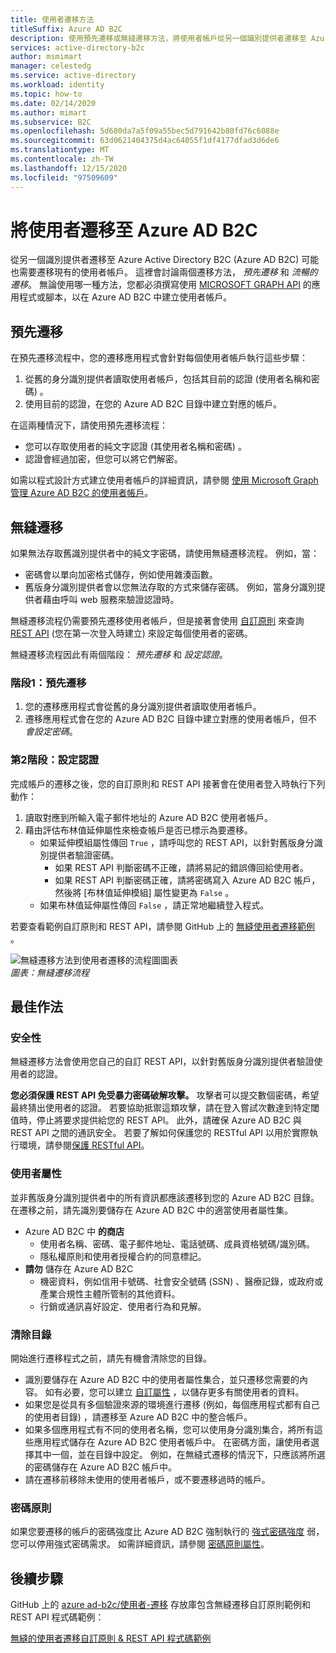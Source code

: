 ```yaml
---
title: 使用者遷移方法
titleSuffix: Azure AD B2C
description: 使用預先遷移或無縫遷移方法，將使用者帳戶從另一個識別提供者遷移至 Azure AD B2C。
services: active-directory-b2c
author: msmimart
manager: celestedg
ms.service: active-directory
ms.workload: identity
ms.topic: how-to
ms.date: 02/14/2020
ms.author: mimart
ms.subservice: B2C
ms.openlocfilehash: 5d680da7a5f09a55bec5d791642b80fd76c6088e
ms.sourcegitcommit: 63d0621404375d4ac64055f1df4177dfad3d6de6
ms.translationtype: MT
ms.contentlocale: zh-TW
ms.lasthandoff: 12/15/2020
ms.locfileid: "97509609"
---
```

# <a name="migrate-users-to-azure-ad-b2c"></a>將使用者遷移至 Azure AD B2C

從另一個識別提供者遷移至 Azure Active Directory B2C (Azure AD B2C) 可能也需要遷移現有的使用者帳戶。 這裡會討論兩個遷移方法， *預先遷移* 和 *流暢的遷移*。 無論使用哪一種方法，您都必須撰寫使用 [MICROSOFT GRAPH API](manage-user-accounts-graph-api.md) 的應用程式或腳本，以在 Azure AD B2C 中建立使用者帳戶。

## <a name="pre-migration"></a>預先遷移

在預先遷移流程中，您的遷移應用程式會針對每個使用者帳戶執行這些步驟：

1. 從舊的身分識別提供者讀取使用者帳戶，包括其目前的認證 (使用者名稱和密碼) 。
1. 使用目前的認證，在您的 Azure AD B2C 目錄中建立對應的帳戶。

在這兩種情況下，請使用預先遷移流程：

- 您可以存取使用者的純文字認證 (其使用者名稱和密碼) 。
- 認證會經過加密，但您可以將它們解密。

如需以程式設計方式建立使用者帳戶的詳細資訊，請參閱 [使用 Microsoft Graph 管理 Azure AD B2C 的使用者帳戶](manage-user-accounts-graph-api.md)。

## <a name="seamless-migration"></a>無縫遷移

如果無法存取舊識別提供者中的純文字密碼，請使用無縫遷移流程。 例如，當：

- 密碼會以單向加密格式儲存，例如使用雜湊函數。
- 舊版身分識別提供者會以您無法存取的方式來儲存密碼。 例如，當身分識別提供者藉由呼叫 web 服務來驗證認證時。

無縫遷移流程仍需要預先遷移使用者帳戶，但是接著會使用 [自訂原則](custom-policy-get-started.md) 來查詢 [REST API](custom-policy-rest-api-intro.md) (您在第一次登入時建立) 來設定每個使用者的密碼。

無縫遷移流程因此有兩個階段： *預先遷移* 和 *設定認證*。

### <a name="phase-1-pre-migration"></a>階段1：預先遷移

1. 您的遷移應用程式會從舊的身分識別提供者讀取使用者帳戶。
1. 遷移應用程式會在您的 Azure AD B2C 目錄中建立對應的使用者帳戶，但不 *會設定密碼*。

### <a name="phase-2-set-credentials"></a>第2階段：設定認證

完成帳戶的遷移之後，您的自訂原則和 REST API 接著會在使用者登入時執行下列動作：

1. 讀取對應到所輸入電子郵件地址的 Azure AD B2C 使用者帳戶。
1. 藉由評估布林值延伸屬性來檢查帳戶是否已標示為要遷移。
    - 如果延伸模組屬性傳回 `True` ，請呼叫您的 REST API，以針對舊版身分識別提供者驗證密碼。
      - 如果 REST API 判斷密碼不正確，請將易記的錯誤傳回給使用者。
      - 如果 REST API 判斷密碼正確，請將密碼寫入 Azure AD B2C 帳戶，然後將 [布林值延伸模組] 屬性變更為 `False` 。
    - 如果布林值延伸屬性傳回 `False` ，請正常地繼續登入程式。

若要查看範例自訂原則和 REST API，請參閱 GitHub 上的 [無縫使用者遷移範例](https://aka.ms/b2c-account-seamless-migration) 。

![無縫遷移方法到使用者遷移的流程圖圖表](./media/user-migration/diagram-01-seamless-migration.png)<br />*圖表：無縫遷移流程*

## <a name="best-practices"></a>最佳作法

### <a name="security"></a>安全性

無縫遷移方法會使用您自己的自訂 REST API，以針對舊版身分識別提供者驗證使用者的認證。

**您必須保護 REST API 免受暴力密碼破解攻擊。** 攻擊者可以提交數個密碼，希望最終猜出使用者的認證。 若要協助抵禦這類攻擊，請在登入嘗試次數達到特定閾值時，停止將要求提供給您的 REST API。 此外，請確保 Azure AD B2C 與 REST API 之間的通訊安全。 若要了解如何保護您的 RESTful API 以用於實際執行環境，請參閱[保護 RESTful API](secure-rest-api.md)。

### <a name="user-attributes"></a>使用者屬性

並非舊版身分識別提供者中的所有資訊都應該遷移到您的 Azure AD B2C 目錄。 在遷移之前，請先識別要儲存在 Azure AD B2C 中的適當使用者屬性集。

- Azure AD B2C 中 **的商店**
  - 使用者名稱、密碼、電子郵件地址、電話號碼、成員資格號碼/識別碼。
  - 隱私權原則和使用者授權合約的同意標記。
- **請勿** 儲存在 Azure AD B2C
  - 機密資料，例如信用卡號碼、社會安全號碼 (SSN) 、醫療記錄，或政府或產業合規性主體所管制的其他資料。
  - 行銷或通訊喜好設定、使用者行為和見解。

### <a name="directory-clean-up"></a>清除目錄

開始進行遷移程式之前，請先有機會清除您的目錄。

- 識別要儲存在 Azure AD B2C 中的使用者屬性集合，並只遷移您需要的內容。 如有必要，您可以建立 [自訂屬性](user-flow-custom-attributes.md) ，以儲存更多有關使用者的資料。
- 如果您是從具有多個驗證來源的環境進行遷移 (例如，每個應用程式都有自己的使用者目錄) ，請遷移至 Azure AD B2C 中的整合帳戶。
- 如果多個應用程式有不同的使用者名稱，您可以使用身分識別集合，將所有這些應用程式儲存在 Azure AD B2C 使用者帳戶中。 在密碼方面，讓使用者選擇其中一個，並在目錄中設定。 例如，在無縫式遷移的情況下，只應該將所選的密碼儲存在 Azure AD B2C 帳戶中。
- 請在遷移前移除未使用的使用者帳戶，或不要遷移過時的帳戶。

### <a name="password-policy"></a>密碼原則

如果您要遷移的帳戶的密碼強度比 Azure AD B2C 強制執行的 [強式密碼強度](../active-directory/authentication/concept-sspr-policy.md) 弱，您可以停用強式密碼需求。 如需詳細資訊，請參閱 [密碼原則屬性](manage-user-accounts-graph-api.md#password-policy-property)。

## <a name="next-steps"></a>後續步驟

GitHub 上的 [azure ad-b2c/使用者-遷移](https://github.com/azure-ad-b2c/user-migration) 存放庫包含無縫遷移自訂原則範例和 REST API 程式碼範例：

[無縫的使用者遷移自訂原則 & REST API 程式碼範例](https://aka.ms/b2c-account-seamless-migration)
